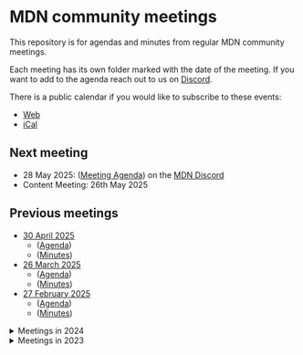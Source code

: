 # MDN community meetings

This repository is for agendas and minutes from regular MDN community meetings.

Each meeting has its own folder marked with the date of the meeting.
If you want to add to the agenda reach out to us on [Discord](https://developer.mozilla.org/discord).

There is a public calendar if you would like to subscribe to these events:

- [Web](https://calendar.google.com/calendar/embed?src=c_4656dd7c36825e2be115c0e7992191d550d16edcec37151eb6018581f654727b%40group.calendar.google.com&ctz=Europe%2FLondon)
- [iCal](https://calendar.google.com/calendar/ical/c_4656dd7c36825e2be115c0e7992191d550d16edcec37151eb6018581f654727b%40group.calendar.google.com/public/basic.ics)

## Next meeting

- 28 May 2025: ([Meeting Agenda](2025-05-28/agenda.md)) on the [MDN Discord](https://developer.mozilla.org/discord)
- Content Meeting: 26th May 2025

## Previous meetings

- [30 April 2025](2025-04-30)
  - ([Agenda](2025-04-30/agenda.md))
  - ([Minutes](2025-04-30/minutes.md))
- [26 March 2025](2025-03-26)
  - ([Agenda](2025-03-26/agenda.md))
  - ([Minutes](2025-03-26/minutes.md))
- [27 February 2025](2025-02-27)
  - ([Agenda](2025-02-27/agenda.md))
  - ([Minutes](2025-02-27/minutes.md))

<details>
  <summary>Meetings in 2024</summary>

- [23 October 2024](2024-10-23)
  - ([Agenda](2024-10-23/agenda.md))
  - ([Minutes](2024-10-23/minutes.md))
- [25 September 2024](2024/2024-09-25)
  - ([Agenda](2024/2024-09-25/agenda.md))
  - ([Minutes](2024/2024-09-25/minutes.md))
- [21 August 2024](2024/2024-08-21)
  - ([Agenda](2024/2024-08-21/agenda.md))
  - ([Minutes](2024/2024-08-21/minutes.md))
- [23 July 2024](2024/2024-07-23)
  - ([Agenda](2024/2024-07-23/agenda.md))
  - ([Minutes](2024/2024-07-23/minutes.md))
- [24 June 2024](2024/2024-06-24)
  - ([Agenda](2024/2024-06-24/agenda.md))
  - ([Minutes](2024/2024-06-24/minutes.md))
- [29th May 2024](2024/2024-05-29)
  - ([Agenda](2024/2024-05-29/agenda.md))
  - ([Minutes](2024/2024-05-29/minutes.md))
- [29th April 2024](2024-04-29)
  - ([Agenda](2024-04-29/agenda.md))
  - ([Minutes](2024-04-29/minutes.md))
- [27th March 2024](2024-03-27)
  - ([Agenda](2024-03-27/agenda.md))
  - ([Minutes](2024-03-27/minutes.md))
- [26th February 2024](2024-02-26)
  - ([Agenda](2024-02-26/agenda.md))
  - ([Minutes](2024-02-26/minutes.md))
- [22nd January 2024](2024-01-22)
  - ([Agenda](2024-01-22/agenda.md))
  - ([Minutes](2024-01-22/minutes.md))

</details>

<details>
  <summary>Meetings in 2023</summary>

- [11th December 2023](2023-12-11)
  - ([Agenda](2023-12-11/agenda.md))
  - ([Minutes](2023-12-11/minutes.md))
- [13th November 2023](2023-11-13)
  - ([Agenda](2023-11-13/agenda.md))
  - ([Minutes](2023-11-13/minutes.md))

</details>
